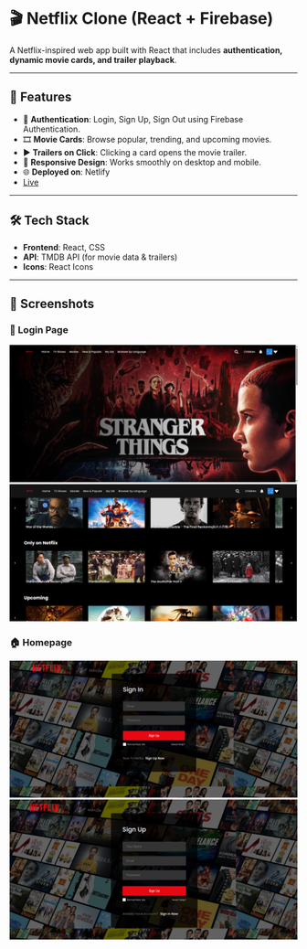 # 🎬 Netflix Clone (React + Firebase)

A Netflix-inspired web app built with React that includes **authentication, dynamic movie cards, and trailer playback**.  

---

## 🚀 Features
- 🔐 **Authentication**: Login, Sign Up, Sign Out using Firebase Authentication.  
- 🎞️ **Movie Cards**: Browse popular, trending, and upcoming movies.  
- ▶️ **Trailers on Click**: Clicking a card opens the movie trailer.  
- 📱 **Responsive Design**: Works smoothly on desktop and mobile.  
- 🌐 **Deployed on**: Netlify
- [Live](https://ornate-semifreddo-0f97fc.netlify.app/)

---

## 🛠️ Tech Stack
- **Frontend**: React, CSS  
- **API**: TMDB API (for movie data & trailers)  
- **Icons**: React Icons  

---




## 📸 Screenshots  

### 🔑 Login Page
![Login Screenshot](src/assets/screenshots/homepage1.png)
![Login Screenshot](src/assets/screenshots/homepage2.png)

### 🏠 Homepage
![Homepage Screenshot](src/assets/screenshots/login1.png)
![Homepage Screenshot](src/assets/screenshots/login2.png)

